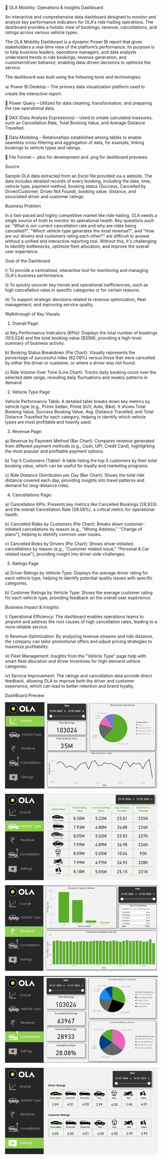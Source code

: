 🚗 OLA Mobility: Operations & Insights Dashboard

An interactive and comprehensive data dashboard designed to monitor and analyze key performance indicators for OLA's ride-hailing operations. The dashboard provides a holistic view of bookings, revenue, cancellations, and ratings across various vehicle types.

The OLA Mobility Dashboard is a dynamic Power BI report that gives stakeholders a real-time view of the platform’s performance. Its purpose is to help business leaders, operations managers, and data analysts understand trends in ride bookings, revenue generation, and customer/driver behavior, enabling data-driven decisions to optimize the service.

The dashboard was built using the following tools and technologies:

📊 Power BI Desktop – The primary data visualization platform used to create the interactive report.

📂 Power Query – Utilized for data cleaning, transformation, and preparing the raw operational data.

🧠 DAX (Data Analysis Expressions) – Used to create calculated measures, such as Cancellation Rate, Total Booking Value, and Average Distance Travelled.

📝 Data Modeling – Relationships established among tables to enable seamless cross-filtering and aggregation of data, for example, linking bookings to vehicle types and ratings.

📁 File Format – .pbix for development and .png for dashboard previews.

Source

Sample OLA data extracted from an Excel file provided via a website. The data includes detailed records of every booking, including the date, time, vehicle type, payment method, booking status (Success, Cancelled by Driver/Customer, Driver Not Found), booking value, distance, and associated driver and customer ratings.

Business Problem

In a fast-paced and highly competitive market like ride-hailing, OLA needs a single source of truth to monitor its operational health.
Key questions such as: "What is our current cancellation rate and why are rides being cancelled?", "Which vehicle type generates the most revenue?", and "How are our drivers and customers rating each other?" are difficult to answer without a unified and interactive reporting tool. Without this, it's challenging to identify bottlenecks, optimize fleet allocation, and improve the overall user experience.

Goal of the Dashboard

  i) To provide a centralized, interactive tool for monitoring and managing OLA's business performance.

  ii) To quickly uncover key trends and operational inefficiencies, such as high cancellation rates in specific categories or for certain        reasons.

  iii) To support strategic decisions related to revenue optimization, fleet management, and improving service quality.

Walkthrough of Key Visuals

1. Overall Page:

  a) Key Performance Indicators (KPIs): Displays the total number of bookings (103,024) and the total booking value ($35M), providing a         high-level summary of business activity.

  b) Booking Status Breakdown (Pie Chart): Visually represents the percentage of successful rides (62.09%) versus those that were               cancelled by either the driver or customer, or where a driver was not found.

  c) Ride Volume Over Time (Line Chart): Tracks daily booking count over the selected date range, revealing daily fluctuations and weekly       patterns in demand.

2. Vehicle Type Page:

  Vehicle Performance Table: A detailed table breaks down key metrics by vehicle type (e.g., Prime Sedan, Prime SUV, Auto, Bike). It shows   Total Booking Value, Success Booking Value, Avg. Distance Travelled, and Total Distance Travelled for each category, helping to identify   which vehicle types are most profitable and heavily used.

3. Revenue Page:

  a) Revenue by Payment Method (Bar Chart): Compares revenue generated from different payment methods (e.g., Cash, UPI, Credit Card),           highlighting the most popular and profitable payment options.

  b) Top 5 Customers (Table): A table listing the top 5 customers by their total booking value, which can be useful for loyalty and             marketing programs.

  c) Ride Distance Distribution per Day (Bar Chart): Shows the total ride distance covered each day, providing insights into travel             patterns and demand for long-distance rides.

4. Cancellations Page:

  a) Cancellation KPIs: Presents key metrics like Cancelled Bookings (28,933) and the overall Cancellation Rate (28.08%), a critical            metric for operational health.

  b) Cancelled Rides by Customers (Pie Chart): Breaks down customer-initiated cancellations by reason (e.g., "Wrong Address," "Change of        plans"), helping to identify common user issues.

  c) Cancelled Rides by Drivers (Pie Chart): Shows driver-initiated cancellations by reason (e.g., "Customer related issue," "Personal &        Car related issue"), providing insight into driver-side challenges.

5. Ratings Page

  a) Driver Ratings by Vehicle Type: Displays the average driver rating for each vehicle type, helping to identify potential quality            issues with specific categories.

  b) Customer Ratings by Vehicle Type: Shows the average customer rating for each vehicle type, providing feedback on the overall user          experience.

Business Impact & Insights

i) Operational Efficiency: The dashboard enables operations teams to pinpoint and address the root causes of high cancellation rates, leading to a more reliable service.

ii) Revenue Optimization: By analyzing revenue streams and ride distance, the company can tailor promotional offers and adjust pricing strategies to maximize profitability.

iii) Fleet Management: Insights from the "Vehicle Type" page help with smart fleet allocation and driver incentives for high-demand vehicle categories.

iv) Service Improvement: The ratings and cancellation data provide direct feedback, allowing OLA to improve both the driver and customer experience, which can lead to better retention and brand loyalty.

DashBoard Preview

![DashBoard Preview](https://github.com/ki2345/Ola_Project/blob/main/Snapshots%20of%20the%20DashBoard/Page_1.png)

![DashBoard Preview](https://github.com/ki2345/Ola_Project/blob/main/Snapshots%20of%20the%20DashBoard/Page_2.png)

![DashBoard Preview](https://github.com/ki2345/Ola_Project/blob/main/Snapshots%20of%20the%20DashBoard/Page_3.png)

![DashBoard Preview](https://github.com/ki2345/Ola_Project/blob/main/Snapshots%20of%20the%20DashBoard/Page_4.png)

![DashBoard Preview](https://github.com/ki2345/Ola_Project/blob/main/Snapshots%20of%20the%20DashBoard/Page_5.png)
